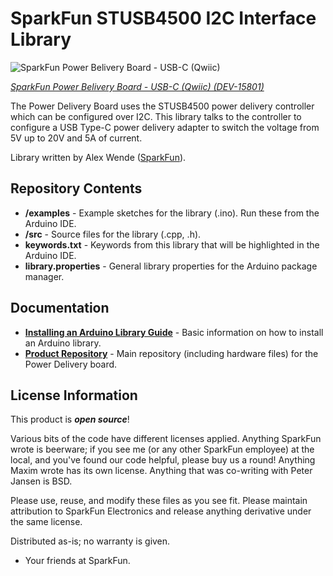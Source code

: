 SparkFun STUSB4500 I2C Interface Library
===========================================================

![SparkFun Power Belivery Board - USB-C (Qwiic)](https://cdn.sparkfun.com//assets/parts/1/4/4/1/4/15801-SparkFun_Power_Delivery_Board_-_USB-C__Qwiic_-01.jpg)

[*SparkFun Power Belivery Board - USB-C (Qwiic) (DEV-15801)*](https://www.sparkfun.com/products/15801)

The Power Delivery Board uses the STUSB4500 power delivery controller which can be configured over I2C. This library talks to the controller to configure a USB Type-C power delivery adapter to switch the voltage from 5V up to 20V and 5A of current.

Library written by Alex Wende ([SparkFun](http://www.sparkfun.com)).

Repository Contents
-------------------

* **/examples** - Example sketches for the library (.ino). Run these from the Arduino IDE. 
* **/src** - Source files for the library (.cpp, .h).
* **keywords.txt** - Keywords from this library that will be highlighted in the Arduino IDE. 
* **library.properties** - General library properties for the Arduino package manager. 

Documentation
--------------

* **[Installing an Arduino Library Guide](https://learn.sparkfun.com/tutorials/installing-an-arduino-library)** - Basic information on how to install an Arduino library.
* **[Product Repository](https://github.com/sparkfun/Power_Delivery_Board-USB-C)** - Main repository (including hardware files) for the Power Delivery board.

License Information
-------------------

This product is _**open source**_! 

Various bits of the code have different licenses applied. Anything SparkFun wrote is beerware; if you see me (or any other SparkFun employee) at the local, and you've found our code helpful, please buy us a round! Anything Maxim wrote has its own license. Anything that was co-writing with Peter Jansen is BSD.

Please use, reuse, and modify these files as you see fit. Please maintain attribution to SparkFun Electronics and release anything derivative under the same license.

Distributed as-is; no warranty is given.

- Your friends at SparkFun.
